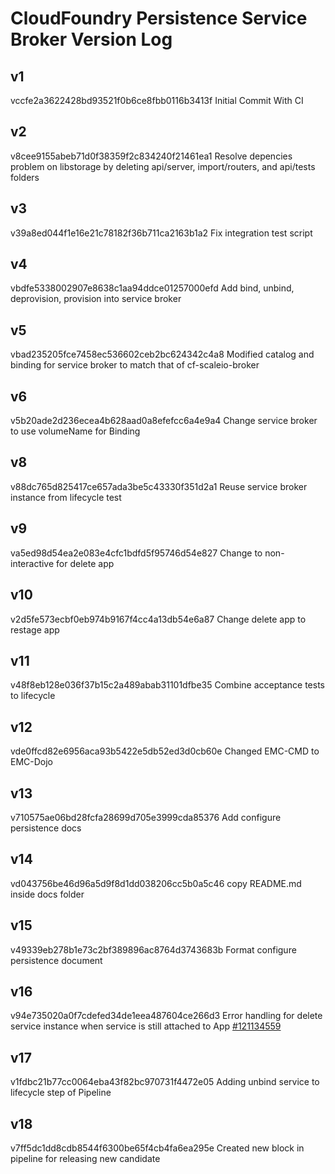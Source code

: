 # CloudFoundry Persistence Service Broker Version Log
## v1
vccfe2a3622428bd93521f0b6ce8fbb0116b3413f Initial Commit With CI
## v2
v8cee9155abeb71d0f38359f2c834240f21461ea1 Resolve depencies problem on libstorage by deleting api/server, import/routers, and api/tests folders
## v3
v39a8ed044f1e16e21c78182f36b711ca2163b1a2 Fix integration test script
## v4
vbdfe5338002907e8638c1aa94ddce01257000efd Add bind, unbind, deprovision, provision into service broker
## v5
vbad235205fce7458ec536602ceb2bc624342c4a8 Modified catalog and binding for service broker to match that of cf-scaleio-broker
## v6
v5b20ade2d236ecea4b628aad0a8efefcc6a4e9a4 Change service broker to use volumeName for Binding
## v8
v88dc765d825417ce657ada3be5c43330f351d2a1 Reuse service broker instance from lifecycle test
## v9
va5ed98d54ea2e083e4cfc1bdfd5f95746d54e827 Change to non-interactive for delete app
## v10
v2d5fe573ecbf0eb974b9167f4cc4a13db54e6a87 Change delete app to restage app
## v11
v48f8eb128e036f37b15c2a489abab31101dfbe35 Combine acceptance tests to lifecycle
## v12
vde0ffcd82e6956aca93b5422e5db52ed3d0cb60e Changed EMC-CMD to EMC-Dojo
## v13
v710575ae06bd28fcfa28699d705e3999cda85376 Add configure persistence docs
## v14
vd043756be46d96a5d9f8d1dd038206cc5b0a5c46 copy README.md inside docs folder
## v15
v49339eb278b1e73c2bf389896ac8764d3743683b Format configure persistence document
## v16
v94e735020a0f7cdefed34de1eea487604ce266d3 Error handling for delete service instance when service is still attached to App [#121134559](https://www.pivotaltracker.com/story/show/121134559)
## v17
v1fdbc21b77cc0064eba43f82bc970731f4472e05 Adding unbind service to lifecycle step of Pipeline
## v18
v7ff5dc1dd8cdb8544f6300be65f4cb4fa6ea295e Created new block in pipeline for releasing new candidate
